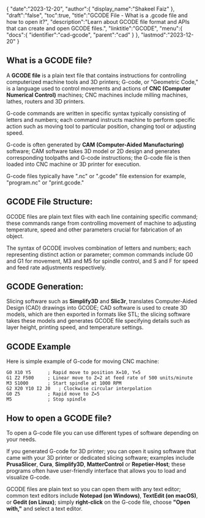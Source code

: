 {
   "date":"2023-12-20",
   "author":{
      "display_name":"Shakeel Faiz"
   },
   "draft":"false",
   "toc":true,
   "title":"GCODE File - What is a .gcode file and how to open it?",
   "description":"Learn about GCODE file format and APIs that can create and open GCODE files.",
   "linktitle":"GCODE",
   "menu":{
      "docs":{
         "identifier":"cad-gcode",
         "parent":"cad"
      }
   },
   "lastmod":"2023-12-20"
}

## What is a GCODE file?

A **GCODE file** is a plain text file that contains instructions for controlling computerized machine tools and 3D printers; G-code, or "Geometric Code," is a language used to control movements and actions of **CNC (Computer Numerical Control)** machines; CNC machines include milling machines, lathes, routers and 3D printers.

G-code commands are written in specific syntax typically consisting of letters and numbers; each command instructs machine to perform specific action such as moving tool to particular position, changing tool or adjusting speed.

G-code is often generated by **CAM (Computer-Aided Manufacturing)** software; CAM software takes 3D model or 2D design and generates corresponding toolpaths and G-code instructions; the G-code file is then loaded into CNC machine or 3D printer for execution.

G-code files typically have ".nc" or ".gcode" file extension for example, "program.nc" or "print.gcode."

## GCODE File Structure:

GCODE files are plain text files with each line containing specific command; these commands range from controlling movement of machine to adjusting temperature, speed and other parameters crucial for fabrication of an object.

The syntax of GCODE involves combination of letters and numbers; each representing distinct action or parameter; common commands include G0 and G1 for movement, M3 and M5 for spindle control, and S and F for speed and feed rate adjustments respectively.

## GCODE Generation:

Slicing software such as **Simplify3D** and **Slic3r**, translates Computer-Aided Design (CAD) drawings into GCODE; CAD software is used to create 3D models, which are then exported in formats like STL; the slicing software takes these models and generates GCODE file specifying details such as layer height, printing speed, and temperature settings.

## GCODE Example

Here is simple example of G-code for moving CNC machine:

```
G0 X10 Y5      ; Rapid move to position X=10, Y=5
G1 Z2 F500     ; Linear move to Z=2 at feed rate of 500 units/minute
M3 S1000       ; Start spindle at 1000 RPM
G2 X20 Y10 I2 J0   ; Clockwise circular interpolation
G0 Z5          ; Rapid move to Z=5
M5             ; Stop spindle
```

## How to open a GCODE file?

To open a G-code file you can use different types of software depending on your needs.

If you generated G-code for 3D printer; you can open it using software that came with your 3D printer or dedicated slicing software; examples include **PrusaSlicer**, **Cura**, **Simplify3D**, **MatterControl** or **Repetier-Host**; these programs often have user-friendly interface that allows you to load and visualize G-code.

GCODE files are plain text so you can open them with any text editor; common text editors include **Notepad (on Windows)**, **TextEdit (on macOS)**, or **Gedit (on Linux)**; simply **right-click** on the G-code file, choose **"Open with,"** and select a text editor.
